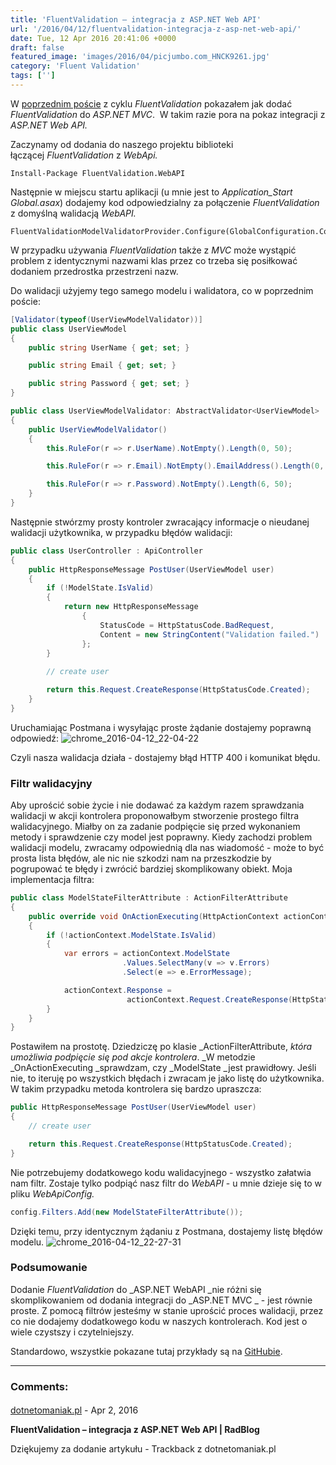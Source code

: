 ```yaml
---
title: 'FluentValidation – integracja z ASP.NET Web API'
url: '/2016/04/12/fluentvalidation-integracja-z-asp-net-web-api/'
date: Tue, 12 Apr 2016 20:41:06 +0000
draft: false
featured_image: 'images/2016/04/picjumbo.com_HNCK9261.jpg'
category: 'Fluent Validation'
tags: ['']
---
```


W [poprzednim poście](/2016/03/13/fluentvalidation-integracja-z-asp-net-mvc/) z cyklu _FluentValidation_ pokazałem jak dodać _FluentValidation_ do _ASP.NET MVC_.  W takim razie pora na pokaz integracji z _ASP.NET Web API._

Zaczynamy od dodania do naszego projektu biblioteki łączącej _FluentValidation_ z _WebApi._

```
Install-Package FluentValidation.WebAPI
```

Następnie w miejscu startu aplikacji (u mnie jest to _Application_Start_ _Global.asax_) dodajemy kod odpowiedzialny za połączenie _FluentValidation_ z domyślną walidacją _WebAPI._

```
FluentValidationModelValidatorProvider.Configure(GlobalConfiguration.Configuration);
```

W przypadku używania _FluentValidation_ także z _MVC_ może wystąpić problem z identycznymi nazwami klas przez co trzeba się posiłkować dodaniem przedrostka przestrzeni nazw.

Do walidacji użyjemy tego samego modelu i walidatora, co w poprzednim poście:

```csharp
[Validator(typeof(UserViewModelValidator))]
public class UserViewModel
{
    public string UserName { get; set; }

    public string Email { get; set; }

    public string Password { get; set; }
}

public class UserViewModelValidator: AbstractValidator<UserViewModel>
{
    public UserViewModelValidator()
    {
        this.RuleFor(r => r.UserName).NotEmpty().Length(0, 50);

        this.RuleFor(r => r.Email).NotEmpty().EmailAddress().Length(0, 100);

        this.RuleFor(r => r.Password).NotEmpty().Length(6, 50);
    }
}
```

Następnie stwórzmy prosty kontroler zwracający informacje o nieudanej walidacji użytkownika, w przypadku błędów walidacji:

```csharp
public class UserController : ApiController
{
    public HttpResponseMessage PostUser(UserViewModel user)
    {
        if (!ModelState.IsValid)
        {
            return new HttpResponseMessage
                {
                    StatusCode = HttpStatusCode.BadRequest,
                    Content = new StringContent("Validation failed.")
                };
        }
            
        // create user

        return this.Request.CreateResponse(HttpStatusCode.Created);
    }
}
```

Uruchamiając Postmana i wysyłając proste żądanie dostajemy poprawną odpowiedź:
![chrome_2016-04-12_22-04-22](/images/2016/04/chrome_2016-04-12_22-04-22.png)

Czyli nasza walidacja działa - dostajemy błąd HTTP 400 i komunikat błędu.

### Filtr walidacyjny

Aby uprościć sobie życie i nie dodawać za każdym razem sprawdzania walidacji w akcji kontrolera proponowałbym stworzenie prostego filtra walidacyjnego. Miałby on za zadanie podpięcie się przed wykonaniem metody i sprawdzenie czy model jest poprawny. Kiedy zachodzi problem walidacji modelu, zwracamy odpowiednią dla nas wiadomość - może to być prosta lista błędów, ale nic nie szkodzi nam na przeszkodzie by pogrupować te błędy i zwrócić bardziej skomplikowany obiekt. Moja implementacja filtra:

```csharp
public class ModelStateFilterAttribute : ActionFilterAttribute
{
    public override void OnActionExecuting(HttpActionContext actionContext)
    {
        if (!actionContext.ModelState.IsValid)
        {
            var errors = actionContext.ModelState
                         .Values.SelectMany(v => v.Errors)
                         .Select(e => e.ErrorMessage);

            actionContext.Response =
                          actionContext.Request.CreateResponse(HttpStatusCode.BadRequest, errors);
        }
    }
}
```

Postawiłem na prostotę. Dziedziczę po klasie _ActionFilterAttribute, _która umożliwia podpięcie się pod akcje kontrolera_. _W metodzie _OnActionExecuting _sprawdzam, czy _ModelState _jest prawidłowy. Jeśli nie, to iteruję po wszystkich błędach i zwracam je jako listę do użytkownika. W takim przypadku metoda kontrolera się bardzo upraszcza:

```csharp
public HttpResponseMessage PostUser(UserViewModel user)
{       
    // create user

    return this.Request.CreateResponse(HttpStatusCode.Created);
}
```

Nie potrzebujemy dodatkowego kodu walidacyjnego - wszystko załatwia nam filtr. Zostaje tylko podpiąć nasz filtr do _WebAPI_ - u mnie dzieje się to w pliku _WebApiConfig._

```csharp
config.Filters.Add(new ModelStateFilterAttribute());
```

Dzięki temu, przy identycznym żądaniu z Postmana, dostajemy listę błędów modelu.
![chrome_2016-04-12_22-27-31](/images/2016/04/chrome_2016-04-12_22-27-31.png)

### Podsumowanie

Dodanie _FluentValidation_ do _ASP.NET WebAPI _nie różni się skomplikowaniem od dodania integracji do _ASP.NET MVC _ - jest równie proste. Z pomocą filtrów jesteśmy w stanie uprościć proces walidacji, przez co nie dodajemy dodatkowego kodu w naszych kontrolerach. Kod jest o wiele czystszy i czytelniejszy.

Standardowo, wszystkie pokazane tutaj przykłady są na [GitHubie](https://github.com/rmaziarka/FluentValidation.Examples).

---
### Comments:
#### 
[dotnetomaniak.pl](http://dotnetomaniak.pl/FluentValidation-integracja-z-ASPNET-Web-API-RadBlog "") - <time datetime="2016-04-12 21:42:12">Apr 2, 2016</time>

**FluentValidation – integracja z ASP.NET Web API | RadBlog**

Dziękujemy za dodanie artykułu - Trackback z dotnetomaniak.pl
